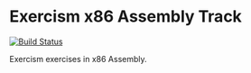 # Exercism x86 Assembly Track

[![Build Status](https://travis-ci.org/exercism/x686-assembly.svg?branch=master)](https://travis-ci.org/exercism/x86-assembly)

Exercism exercises in x86 Assembly.
